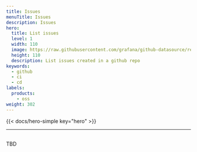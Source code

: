 ```yaml
---
title: Issues
menuTitle: Issues
description: Issues
hero:
  title: List issues
  level: 1
  width: 110
  image: https://raw.githubusercontent.com/grafana/github-datasource/refs/heads/main/src/img/github.svg
  height: 110
  description: List issues created in a github repo
keywords:
  - github
  - ci
  - cd
labels:
  products:
    - oss
weight: 302
---
```


<!-- markdownlint-configure-file { "MD013": false, "MD033": false} -->

{{< docs/hero-simple key="hero" >}}

<hr style="margin-bottom:30px"/>

TBD
